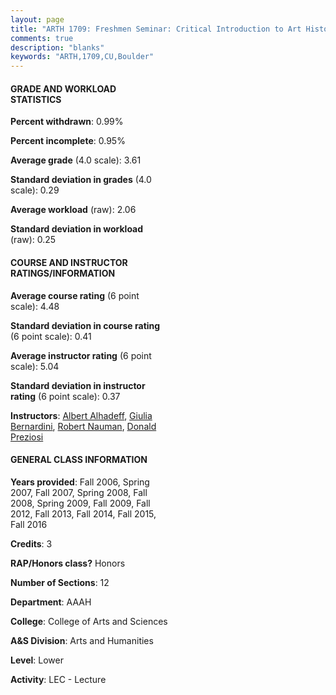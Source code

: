 ```yaml
---
layout: page
title: "ARTH 1709: Freshmen Seminar: Critical Introduction to Art History Statistics"
comments: true
description: "blanks"
keywords: "ARTH,1709,CU,Boulder"
---
```

<head>
<script src="https://ajax.googleapis.com/ajax/libs/jquery/2.1.3/jquery.min.js"></script>
<script src="https://dl.dropboxusercontent.com/s/pc42nxpaw1ea4o9/highcharts.js?dl=0"></script>
<!-- <script src="../assets/js/highcharts.js"></script> -->
<style type="text/css">@font-face {
	font-family: "Bebas Neue";
	src: url(https://www.filehosting.org/file/details/544349/BebasNeue Regular.otf) format("opentype");
	}
	h1.Bebas { 
		font-family: "Bebas Neue", Verdana, Tahoma;
	}
</style>
</head>
<body>
	<div id="container" style="float: right; width: 45%; height: 88%; margin-left: 2.5%; margin-right: 2.5%;"></div>
	<script language="JavaScript">
		$(document).ready(function() {
		var chart = {type: 'column'};
		var title = {text: 'Grade Distribution'};
		var xAxis = {categories: ['A','B','C','D','F'],crosshair: true};
		var yAxis = {min: 0,title: {text: 'Percentage'}};
		var tooltip = {headerFormat: '<center><b><span style="font-size:20px">{point.key}</span></b></center>',
		               pointFormat: '<td style="padding:0"><b>{point.y:.1f}%</b></td>',
		               footerFormat: '</table>',shared: true,useHTML: true};
		var plotOptions = {column: {pointPadding: 0.0,borderWidth: 0}};  
		var credits = {enabled: false};var series= [{name: 'Percent',data: [72.92,23.26,2.34,0.56,0.93,]}];
		var json = {};
		json.chart = chart;
		json.title = title;
		json.tooltip = tooltip;
		json.xAxis = xAxis;
		json.yAxis = yAxis;  
		json.series = series;
		json.plotOptions = plotOptions;  
		json.credits = credits;
		$('#container').highcharts(json);
	});
	</script>
</body>
			   
#### GRADE AND WORKLOAD STATISTICS

**Percent withdrawn**: 0.99%

**Percent incomplete**: 0.95%

**Average grade** (4.0 scale): 3.61

**Standard deviation in grades** (4.0 scale): 0.29

**Average workload** (raw): 2.06

**Standard deviation in workload** (raw): 0.25

#### COURSE AND INSTRUCTOR RATINGS/INFORMATION

**Average course rating** (6 point scale): 4.48

**Standard deviation in course rating** (6 point scale): 0.41

**Average instructor rating** (6 point scale): 5.04

**Standard deviation in instructor rating** (6 point scale): 0.37

**Instructors**: <a href='../../instructors/Albert_Alhadeff'>Albert Alhadeff</a>, <a href='../../instructors/Giulia_Bernardini'>Giulia Bernardini</a>, <a href='../../instructors/Robert_Nauman'>Robert Nauman</a>, <a href='../../instructors/Donald_Preziosi'>Donald Preziosi</a>

#### GENERAL CLASS INFORMATION

**Years provided**: Fall 2006, Spring 2007, Fall 2007, Spring 2008, Fall 2008, Spring 2009, Fall 2009, Fall 2012, Fall 2013, Fall 2014, Fall 2015, Fall 2016

**Credits**: 3

**RAP/Honors class?** Honors

**Number of Sections**: 12

**Department**: AAAH

**College**: College of Arts and Sciences

**A&S Division**: Arts and Humanities

**Level**: Lower

**Activity**: LEC - Lecture
